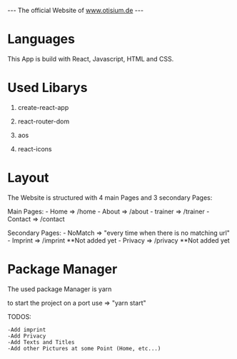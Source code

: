 --- The official Website of www.otisium.de ---

# Languages

This App is build with React, Javascript, HTML and CSS.

# Used Libarys

1. create-react-app

2. react-router-dom

3. aos

4. react-icons

# Layout

The Website is structured with 4 main Pages and 3 secondary Pages:

Main Pages: - Home => /home - About => /about - trainer => /trainer - Contact => /contact

Secondary Pages: - NoMatch => "every time when there is no matching url" - Imprint => /imprint **Not added yet - Privacy => /privacy **Not added yet

# Package Manager

The used package Manager is yarn

to start the project on a port use => "yarn start"

TODOS:

    -Add imprint
    -Add Privacy
    -Add Texts and Titles
    -Add other Pictures at some Point (Home, etc...)



